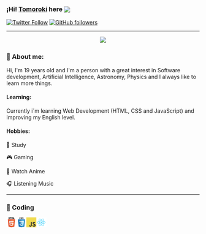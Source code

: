 ### ¡Hi! [Tomoroki][website] here <img  align="center" width="60" hight="150" src="https://media.giphy.com/media/gM5qFksULw54NMWyry/giphy.gif">

[![Twitter Follow](https://img.shields.io/twitter/follow/_Tomoroki_?color=%231DA1F2&label=Tomoroki&logo=twitter&style=for-the-badge)](https://twitter.com/_Tomoroki_) [![GitHub followers](https://img.shields.io/github/followers/Tomoroki?color=181717&label=Tomoroki&logo=github&style=for-the-badge)](https://github.com/Tomoroki)

---

<center><img width="600" hight="400" src="https://media.giphy.com/media/gUnRTJ0zqHJRe/giphy.gif"></center>

### 💬 About me:

Hi, I'm 19 years old and I'm a person with a great interest in Software development, Artificial Intelligence, Astronomy, Physics and I always like to learn more things.

#### Learning:

Currently i´m learning Web Development (HTML, CSS and JavaScript) and improving my English level.

#### Hobbies:

📓 Study

🎮 Gaming

🌌 Watch Anime

🎧 Listening Music

---

### 🚀 Coding

<img align="left" alt="HTML5" width="26px" src="https://raw.githubusercontent.com/github/explore/80688e429a7d4ef2fca1e82350fe8e3517d3494d/topics/html/html.png" />
<img align="left" alt="CSS3" width="26px" src="https://raw.githubusercontent.com/github/explore/80688e429a7d4ef2fca1e82350fe8e3517d3494d/topics/css/css.png" />
<img align="left" alt="JavaScript" width="26px" src="https://raw.githubusercontent.com/github/explore/80688e429a7d4ef2fca1e82350fe8e3517d3494d/topics/javascript/javascript.png" />
<img align="left" alt="React" width="26px" src="https://raw.githubusercontent.com/github/explore/80688e429a7d4ef2fca1e82350fe8e3517d3494d/topics/react/react.png" />

<!-- LINKS -->

[website]: https://alejandro-webfreelancer.netlify.app/
